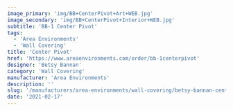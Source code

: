 ```yaml
---
image_primary: 'img/BB+CenterPivot+Art+WEB.jpg'
image_secondary: 'img/BB+CenterPivot+Interior+WEB.jpg'
subtitle: 'BB-1 Center Pivot'
tags:
  - 'Area Environments'
  - 'Wall Covering'
title: 'Center Pivot'
href: 'https://www.areaenvironments.com/order/bb-1centerpivot'
designer: 'Betsy Bannan'
category: 'Wall Covering'
manufacturer: 'Area Environments'
description: ''
slug: '/manufacturers/area-environments/wall-covering/betsy-bannan-center-pivot'
date: '2021-02-17'
---
```

